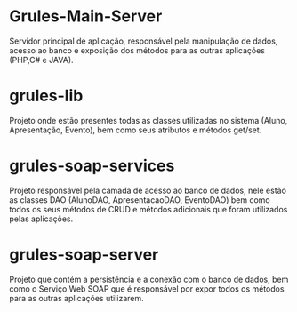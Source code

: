 # Grules-Main-Server
Servidor principal de aplicação, responsável pela manipulação de dados, acesso ao banco e exposição dos métodos para as outras aplicações (PHP,C# e JAVA).

# grules-lib
Projeto onde estão presentes todas as classes utilizadas no sistema (Aluno, Apresentação, Evento), bem como seus atributos e métodos get/set.

# grules-soap-services
Projeto responsável pela camada de acesso ao banco de dados, nele estão as classes DAO (AlunoDAO, ApresentacaoDAO, EventoDAO) bem como todos os seus métodos de CRUD e métodos adicionais que foram utilizados pelas aplicações.

# grules-soap-server
Projeto que contém a persistência e a conexão com o banco de dados, bem como o Serviço Web SOAP que é responsável por expor todos os métodos para as outras aplicações utilizarem.
